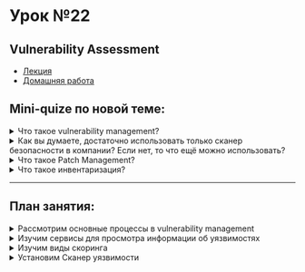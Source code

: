 # Урок №22
## Vulnerability Assessment


* [Лекция](22_VM.pdf)
* [Домашняя работа](HW22.md)


## Mini-quize по новой теме:

<details>
  <summary>Что такое vulnerability management?</summary>
<br>
Vulnerability management — это процесс выявления, оценки, приоритизации и устранения уязвимостей в системе или сети. 

Основные этапы:
- **Выявление уязвимостей:** с помощью сканеров и других инструментов.
- **Оценка рисков:** определение уровня угрозы и её влияния на систему.
- **Устранение:** внедрение патчей, настройка систем или принятие мер по минимизации последствий.

*Пример:* использование сканера уязвимостей для проверки серверов компании на наличие известных уязвимостей.

---

</details>

<details>
  <summary>Как вы думаете, достаточно использовать только сканер безопасности в компании? Если нет, то что ещё можно использовать?</summary>
<br>
Сканеры безопасности — это важный инструмент, но недостаточный для полной защиты. Они выявляют уязвимости, но не предотвращают атаки.

Что ещё использовать:
- **Firewall и IDS/IPS:** предотвращение атак на периметре сети.
- **Мониторинг событий безопасности (SIEM):** анализ логов и обнаружение подозрительной активности.
- **Проведение ручных проверок:** аудит кода и систем администратором.
- **Обучение сотрудников:** для предотвращения социальной инженерии.

*Пример:* сочетание сканера уязвимостей и SIEM позволяет не только обнаруживать проблемы, но и реагировать на них в реальном времени.

---

</details>

<details>
  <summary>Что такое Patch Management?</summary>
<br>
Patch Management — это процесс управления обновлениями программного обеспечения, включая их поиск, тестирование, развертывание и контроль.

Основные задачи:
- Устранение уязвимостей.
- Улучшение функциональности программ.
- Снижение риска атак.

*Пример:* установка обновления Windows для закрытия критической уязвимости.

---

</details>

<details>
  <summary>Что такое инвентаризация?</summary>
<br>
Инвентаризация — это процесс составления списка всех активов в сети или компании, включая оборудование, программное обеспечение, данные и учетные записи.

Цели:
- Упрощение управления активами.
- Определение объектов, подверженных уязвимостям.
- Контроль над лицензиями и обновлениями.

*Пример:* создание списка всех серверов, их операционных систем и установленных приложений для планирования обновлений.

---

</details>

---

## План занятия:

<details>
  <summary>Рассмотрим основные процессы в vulnerability management</summary>
<br>

- Выявление уязвимостей.
- Оценка и приоритизация рисков.
- Устранение уязвимостей.
- Мониторинг системы.

*Пример:* процесс устранения уязвимости после её обнаружения в сервере.

---

</details>

<details>
  <summary>Изучим сервисы для просмотра информации об уязвимостях</summary>
<br>

- Национальная база данных уязвимостей (NVD).
- CVE Details.
- Exploit-DB.

*Пример:* поиск информации о CVE-2023-12345 в NVD для оценки её влияния на систему.

---

</details>

<details>
  <summary>Изучим виды скоринга</summary>
<br>

- CVSS (Common Vulnerability Scoring System): оценка уровня угрозы.
- EPSS (Exploit Prediction Scoring System): вероятность эксплуатации.
- Vendor-specific scoring: оценки, предоставленные производителями ПО.

*Пример:* использование CVSS для определения критичности уязвимости с оценкой 9.8/10.

---

</details>

<details>
  <summary>Установим Сканер уязвимости</summary>
<br>

- Установка инструмента, такого как Nessus или OpenVAS.
- Настройка сканера для сети компании.
- Проведение первого сканирования.

*Пример:* настройка OpenVAS для поиска уязвимостей на серверах организации.

---

</details>
